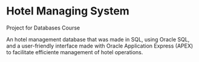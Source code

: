 # Hotel Managing System
Project for Databases Course

An hotel management database that was made in SQL, using Oracle SQL, and a user-friendly interface
made with Oracle Application Express (APEX) to facilitate efficiente management of hotel operations.

